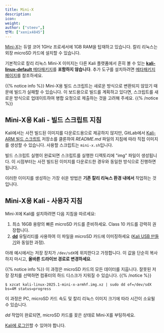 ```yaml
---
title: Mini-X
description:
icon:
weight:
author: ["steev",]
번역: ["xenix4845"]
---
```


[Mini-X](http://www.minix.us/)는 듀얼 코어 1GHz 프로세서에 1GB RAM을 탑재하고 있습니다. 칼리 리눅스는 외장 microSD 카드에 설치할 수 있습니다.

기본적으로 칼리 리눅스 Mini-X 이미지는 다른 Kali 플랫폼에서 흔히 볼 수 있는 [**kali-linux-default** 메타패키지](/docs/general-use/metapackages/)를 **포함하지 않습니다**. 추가 도구를 설치하려면 [메타패키지 페이지](/docs/general-use/metapackages/)를 참조하세요.

{{% notice info %}}
Mini-X용 빌드 스크립트는 새로운 방식으로 변환되지 않았기 때문에 빌드가 실패할 수 있습니다. 이 보드용으로 빌드를 계획하고 있다면, 스크립트를 새로운 방식으로 업데이트하여 병합 요청으로 제출하는 것을 고려해 주세요.
{{% /notice %}}

## Mini-X용 Kali - 빌드 스크립트 지침

Kali에서는 사전 빌드된 이미지를 다운로드용으로 제공하지 않지만, GitLab에서 [Kali-ARM 빌드 스크립트](https://gitlab.com/kalilinux/build-scripts/kali-arm) 저장소를 클론하여 _README.md_ 파일의 지침에 따라 직접 이미지를 생성할 수 있습니다. 사용할 스크립트는 `mini-x.sh`입니다.

빌드 스크립트 실행이 완료되면 스크립트를 실행한 디렉토리에 "img" 파일이 생성됩니다. 이 시점부터는 사전 빌드된 이미지를 다운로드한 경우와 동일한 방식으로 진행하면 됩니다.

이러한 이미지를 생성하는 가장 쉬운 방법은 **기존 칼리 리눅스 환경 내에서** 작업하는 것입니다.

## Mini-X용 Kali - 사용자 지침

Mini-X에 Kali를 설치하려면 다음 지침을 따르세요:

1. 최소 16GB 용량의 빠른 microSD 카드를 준비하세요. Class 10 카드를 강력히 권장합니다.
2. **[dd](https://manpages.debian.org/testing/coreutils/dd.1.en.html)** 유틸리티를 사용하여 이 파일을 microSD 카드에 이미징하세요 ([Kali USB 만들기](/docs/usb/live-usb-install-with-windows/)와 동일한 과정).

아래 예시에서는 저장 장치가 `/dev/sdX`에 위치한다고 가정합니다. 이 값을 단순히 복사하지 마시고, **올바른 드라이브 경로로 변경하세요**.

{{% notice info %}}
이 과정은 microSD 카드의 모든 데이터를 지웁니다. 잘못된 저장 장치를 선택하면 컴퓨터의 하드 디스크가 지워질 수 있습니다.
{{% /notice %}}

```console
$ xzcat kali-linux-2025.1-mini-x-armhf.img.xz | sudo dd of=/dev/sdX bs=4M status=progress
```

이 과정은 PC, microSD 카드 속도 및 칼리 리눅스 이미지 크기에 따라 시간이 소요될 수 있습니다.

_dd_ 작업이 완료되면, microSD 카드를 꽂은 상태로 Mini-X를 부팅하세요.

[Kali에 로그인](/docs/introduction/default-credentials/)할 수 있어야 합니다.
